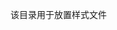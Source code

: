 <!--
 * @Author: wupeiwen <javapeiwen2010@gmail.com>
 * @Date: 2020-11-25 08:55:42
 * @LastEditors: wupeiwen <javapeiwen2010@gmail.com>
 * @LastEditTime: 2020-11-25 08:56:16
-->
该目录用于放置样式文件